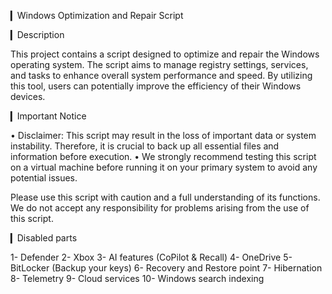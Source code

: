 ▎Windows Optimization and Repair Script

▎Description

This project contains a script designed to optimize and repair the Windows operating system. The script aims to manage registry settings, services, and tasks to enhance overall system performance and speed. By utilizing this tool, users can potentially improve the efficiency of their Windows devices.

▎Important Notice

• Disclaimer: This script may result in the loss of important data or system instability. Therefore, it is crucial to back up all essential files and information before execution.
• We strongly recommend testing this script on a virtual machine before running it on your primary system to avoid any potential issues.

Please use this script with caution and a full understanding of its functions. We do not accept any responsibility for problems arising from the use of this script.

▎Disabled parts

1- Defender
2- Xbox
3- AI features (CoPilot & Recall)
4- OneDrive
5- BitLocker (Backup your keys)
6- Recovery and Restore point
7- Hibernation
8- Telemetry
9- Cloud services
10- Windows search indexing
